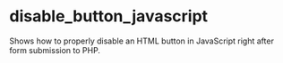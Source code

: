 # disable_button_javascript
Shows how to properly disable an HTML button in JavaScript right after form submission to PHP.
